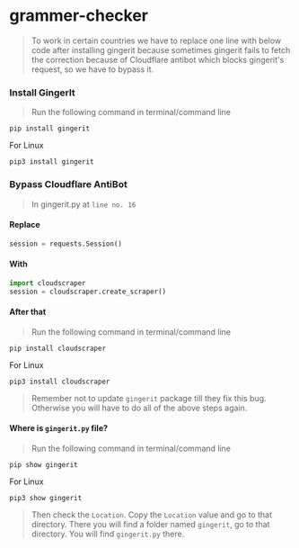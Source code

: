 # grammer-checker


>To work in certain countries we have to replace one line with below code after installing gingerit because sometimes gingerit fails to fetch the correction because of Cloudflare antibot which blocks gingerit's request, so we have to bypass it.

### Install GingerIt
>Run the following command in terminal/command line

```console
pip install gingerit
```
For Linux
```console
pip3 install gingerit
```

### Bypass Cloudflare AntiBot
>In gingerit.py at `line no. 16`
#### Replace

```python
session = requests.Session()
```
#### With

```python
import cloudscraper
session = cloudscraper.create_scraper()
```

#### After that
>Run the following command in terminal/command line

```console
pip install cloudscraper
```
For Linux
```console
pip3 install cloudscraper
```
>Remember not to update `gingerit` package till they fix this bug. Otherwise you will have to do all of the above steps again.
#### Where is `gingerit.py` file?
>Run the following command in terminal/command line

```console
pip show gingerit
```
For Linux
```console
pip3 show gingerit
```
>Then check the `Location`. Copy the `Location` value and go to that directory. There you will find a folder named `gingerit`, go to that directory. You will find `gingerit.py` there.





